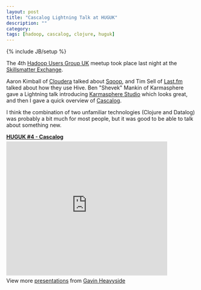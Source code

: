 ```yaml
---
layout: post
title: "Cascalog Lightning Talk at HUGUK"
description: ""
category:
tags: [hadoop, cascalog, clojure, huguk]
---
```

{% include JB/setup %}

The 4th [Hadoop Users Group UK](http://huguk.org/) meetup took place
last night at the [Skillsmatter Exchange](http://skillsmatter.com/go/find-us).

Aaron Kimball of
[Cloudera](www.cloudera.com) talked about
[Sqoop](http://www.cloudera.com/developers/downloads/sqoop/), and Tim
Sell of [Last.fm](http://last.fm) talked about how they use Hive. Ben
"Shevek" Mankin of Karmasphere gave a Lightning talk introducing
[Karmasphere Studio](http://www.karmasphere.com/products/) which looks
great, and then I gave a quick overview of
[Cascalog](http://nathanmarz.com/blog/introducing-cascalog/).

I think the combination of two unfamiliar technologies (Clojure and Datalog)
was probably a bit much for most people, but it was good to be able to
talk about something new.

<div style="width:425px" id="__ss_4408253">
  <strong style="display:block;margin:12px 0 4px">
    <a href="http://www.slideshare.net/gheavyside/huguk-4-cascalog" title="HUGUK #4 - Cascalog">HUGUK #4 - Cascalog</a>
  </strong>
  <iframe src="http://www.slideshare.net/slideshow/embed_code/4408253?rel=0" width="425" height="355" frameborder="0" marginwidth="0" marginheight="0" scrolling="no"> </iframe>
  <div style="padding:5px 0 12px"> View more <a href="http://www.slideshare.net/">presentations</a> from <a href="http://www.slideshare.net/gheavyside">Gavin Heavyside</a> </div>
</div>

